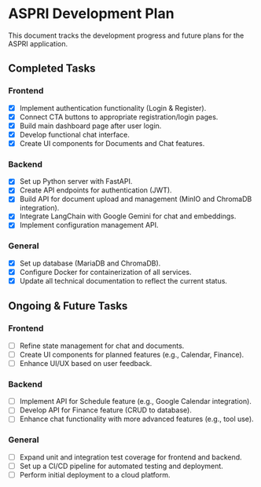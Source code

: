 # ASPRI Development Plan

This document tracks the development progress and future plans for the ASPRI application.

## Completed Tasks

### Frontend
- [x] Implement authentication functionality (Login & Register).
- [x] Connect CTA buttons to appropriate registration/login pages.
- [x] Build main dashboard page after user login.
- [x] Develop functional chat interface.
- [x] Create UI components for Documents and Chat features.

### Backend
- [x] Set up Python server with FastAPI.
- [x] Create API endpoints for authentication (JWT).
- [x] Build API for document upload and management (MinIO and ChromaDB integration).
- [x] Integrate LangChain with Google Gemini for chat and embeddings.
- [x] Implement configuration management API.

### General
- [x] Set up database (MariaDB and ChromaDB).
- [x] Configure Docker for containerization of all services.
- [x] Update all technical documentation to reflect the current status.

## Ongoing & Future Tasks

### Frontend
- [ ] Refine state management for chat and documents.
- [ ] Create UI components for planned features (e.g., Calendar, Finance).
- [ ] Enhance UI/UX based on user feedback.

### Backend
- [ ] Implement API for Schedule feature (e.g., Google Calendar integration).
- [ ] Develop API for Finance feature (CRUD to database).
- [ ] Enhance chat functionality with more advanced features (e.g., tool use).

### General
- [ ] Expand unit and integration test coverage for frontend and backend.
- [ ] Set up a CI/CD pipeline for automated testing and deployment.
- [ ] Perform initial deployment to a cloud platform.